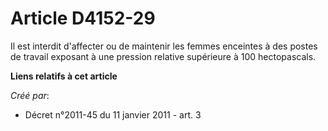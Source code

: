 # Article D4152-29

Il est interdit d'affecter ou de maintenir les femmes enceintes à des postes de travail exposant à une pression relative
supérieure à 100 hectopascals.

**Liens relatifs à cet article**

_Créé par_:

  - Décret n°2011-45 du 11 janvier 2011 - art. 3
